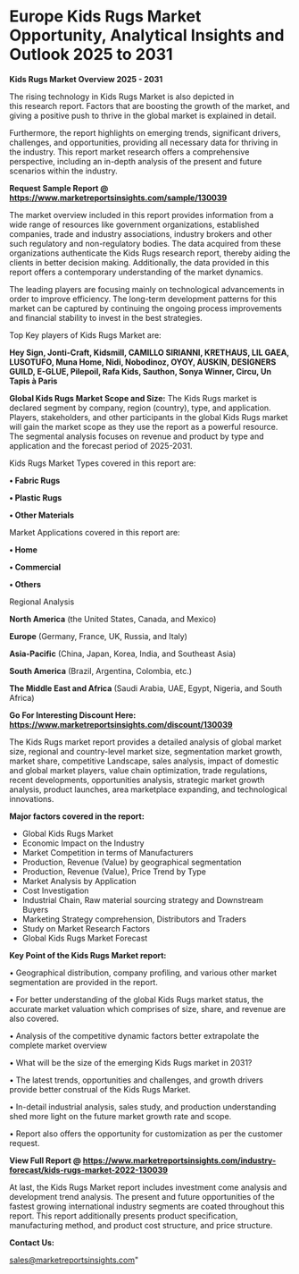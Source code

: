 # Europe Kids Rugs Market Opportunity, Analytical Insights and Outlook 2025 to 2031

<Strong> Kids Rugs Market Overview 2025 - 2031</strong>

The rising technology in Kids Rugs Market is also depicted in this research report. Factors that are boosting the growth of the market, and giving a positive push to thrive in the global market is explained in detail.

Furthermore, the report highlights on emerging trends, significant drivers, challenges, and opportunities, providing all necessary data for thriving in the industry. This report market research offers a comprehensive perspective, including an in-depth analysis of the present and future scenarios within the industry.

<strong>Request Sample Report @ <a href=https://www.marketreportsinsights.com/sample/130039>https://www.marketreportsinsights.com/sample/130039</a></strong>

The market overview included in this report provides information from a wide range of resources like government organizations, established companies, trade and industry associations, industry brokers and other such regulatory and non-regulatory bodies. The data acquired from these organizations authenticate the Kids Rugs research report, thereby aiding the clients in better decision making. Additionally, the data provided in this report offers a contemporary understanding of the market dynamics.

The leading players are focusing mainly on technological advancements in order to improve efficiency. The long-term development patterns for this market can be captured by continuing the ongoing process improvements and financial stability to invest in the best strategies.

Top Key players of Kids Rugs Market are:

<strong>Hey Sign, Jonti-Craft, Kidsmill, CAMILLO SIRIANNI, KRETHAUS, LIL GAEA, LUSOTUFO, Muna Home, Nidi, Nobodinoz, OYOY, AUSKIN, DESIGNERS GUILD, E-GLUE, Pilepoil, Rafa Kids, Sauthon, Sonya Winner, Circu, Un Tapis à Paris</strong>

<strong><b>Global Kids Rugs Market Scope and Size:</b></strong>
The Kids Rugs market is declared segment by company, region (country), type, and application. Players, stakeholders, and other participants in the global Kids Rugs market will gain the market scope as they use the report as a powerful resource. The segmental analysis focuses on revenue and product by type and application and the forecast period of 2025-2031.

Kids Rugs Market Types covered in this report are:

<strong>• Fabric Rugs

• Plastic Rugs

• Other Materials</strong>

Market Applications covered in this report are:

<strong>• Home

• Commercial

• Others</strong> 

Regional Analysis

<strong>North America</strong> (the United States, Canada, and Mexico)

<strong>Europe</strong> (Germany, France, UK, Russia, and Italy)

<strong>Asia-Pacific</strong> (China, Japan, Korea, India, and Southeast Asia)

<strong>South America</strong> (Brazil, Argentina, Colombia, etc.)

<strong>The Middle East and Africa</strong> (Saudi Arabia, UAE, Egypt, Nigeria, and South Africa)

<strong>Go For Interesting Discount Here: <a href=https://www.marketreportsinsights.com/discount/130039>https://www.marketreportsinsights.com/discount/130039</a></strong>

The Kids Rugs market report provides a detailed analysis of global market size, regional and country-level market size, segmentation market growth, market share, competitive Landscape, sales analysis, impact of domestic and global market players, value chain optimization, trade regulations, recent developments, opportunities analysis, strategic market growth analysis, product launches, area marketplace expanding, and technological innovations.

<strong><b>Major factors covered in the report:</b></strong>
<ul>
  <li>Global Kids Rugs Market </li>
  <li>Economic Impact on the Industry</li>
  <li>Market Competition in terms of Manufacturers</li>
  <li>Production, Revenue (Value) by geographical segmentation</li>
  <li>Production, Revenue (Value), Price Trend by Type</li>
  <li>Market Analysis by Application</li>
  <li>Cost Investigation</li>
  <li>Industrial Chain, Raw material sourcing strategy and Downstream Buyers</li>
  <li>Marketing Strategy comprehension, Distributors and Traders</li>
  <li>Study on Market Research Factors</li>
  <li>Global Kids Rugs Market Forecast</li>
</ul>

<strong><b>Key Point of the Kids Rugs Market report:</b></strong>

• Geographical distribution, company profiling, and various other market segmentation are provided in the report.

• For better understanding of the global Kids Rugs market status, the accurate market valuation which comprises of size, share, and revenue are also covered.

• Analysis of the competitive dynamic factors better extrapolate the complete market overview

• What will be the size of the emerging Kids Rugs market in 2031?

• The latest trends, opportunities and challenges, and growth drivers provide better construal of the Kids Rugs Market.

• In-detail industrial analysis, sales study, and production understanding shed more light on the future market growth rate and scope.

• Report also offers the opportunity for customization as per the customer request.

<strong><b>View Full Report @ <a href=https://www.marketreportsinsights.com/industry-forecast/kids-rugs-market-2022-130039>https://www.marketreportsinsights.com/industry-forecast/kids-rugs-market-2022-130039</a></b></strong>


At last, the Kids Rugs Market report includes investment come analysis and development trend analysis. The present and future opportunities of the fastest growing international industry segments are coated throughout this report. This report additionally presents product specification, manufacturing method, and product cost structure, and price structure.

<strong>Contact Us:</strong>

sales@marketreportsinsights.com"
